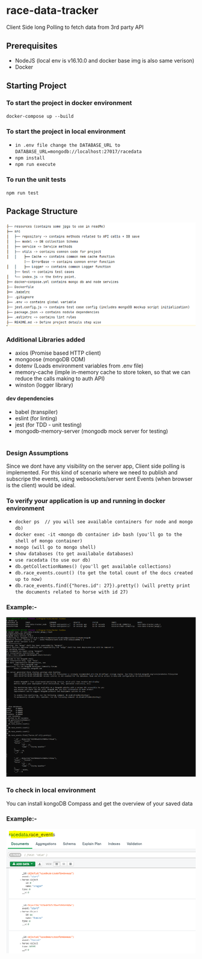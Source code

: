 # race-data-tracker
Client Side long Polling to fetch data from 3rd party API

## Prerequisites
- NodeJS (local env is v16.10.0 and docker base img is also same verison) 
- Docker

## Starting Project

### To start the project in docker environment

`docker-compose up --build
`

### To start the project in local environment

- `in .env file change the DATABASE_URL to DATABASE_URL=mongodb://localhost:27017/racedata
`
- `npm install
`
- `npm run execute
`

### To run the unit tests

`npm run test`

## Package Structure

![resources/structure.PNG](resources/structure.PNG)

### Additional Libraries added
- axios (Promise based HTTP client)
- mongoose (mongoDB ODM)  
- dotenv (Loads environment variables from .env file)
- memory-cache (imple in-memory cache to store token, so that we can reduce the calls making to auth API)
- winston (logger library)
  
#### dev dependencies
- babel (transpiler)
- eslint (for linting)
- jest (for TDD - unit testing)
- mongodb-memory-server (mongodb mock server for testing) 
  <br>
  <br>

### Design Assumptions

Since we dont have any visibility on the server app, Client side polling is implemented. 
For this kind of scenario where we need to publish and subscripe the events, using websockets/server sent Events (when browser is the client)
would be ideal.


### To verify your application is up and running in docker environment

- `docker ps  // you will see available containers for node and mongo db)`
- `docker exec -it <mongo db container id> bash (you'll go to the shell of mongo container)`
- `mongo (will go to mongo shell)`
- `show databases (to get availabale databases)`
- `use racedata (to use our db)`
- `db.getCollectionNames() (you'll get available collections)`
- `db.race_events.count() (to get the total count of the docs created up to now)`
- `db.race_events.find({"hores.id": 27}).pretty() (will pretty print the documents related to horse with id 27)`

### Example:- 
![resources/Docker.PNG](resources/Docker.PNG)

### To check in local environment
You can install kongoDB Compass and get the overview of your saved data
### Example:-
![resources/local.PNG](resources/Local.PNG)
